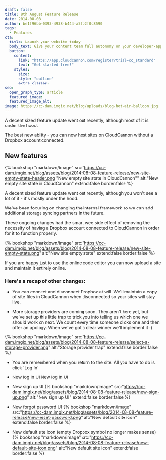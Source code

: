 ```yaml
---
draft: false
title: 8th August Feature Release
date: 2014-08-08
author: be1f96bb-0393-4938-b444-a5fb2f0c8590
tags:
  - Features
cta:
  title: Launch your website today
  body_text: Give your content team full autonomy on your developer-approved tech stack with CloudCannon.
  button:
    content: 
      link: "https://app.cloudcannon.com/register?trial=cc_standard"
      text: "Get started free!"
    styles:
      size:
      style: "outline"
      extra_classes:
seo:
  open_graph_type: article
  featured_image:
  featured_image_alt:
image: https://cc-dam.imgix.net/blog/uploads/blog-hot-air-balloon.jpg
---
```


A decent sized feature update went out recently, although most of it is under the hood.

The best new ability - you can now host sites on CloudCannon without a Dropbox account connected.
<!-- excerpt stop -->

## New features

{% bookshop "markdown/image" src:"https://cc-dam.imgix.net/blog/assets/blog/2014-08-08-feature-release/new-site-empty-state-header.png "New empty site state in CloudCannon"" alt:"New empty site state in CloudCannon" extend:false border:false %}

A decent sized feature update went out recently, although you won't see a lot of it - it's mostly under the hood.

We've been focusing on changing the internal framework so we can add additional storage syncing partners in the future.

These ongoing changes had the smart wee side effect of removing the necessity of having a Dropbox account connected to CloudCannon in order for it to function properly.

{% bookshop "markdown/image" src:"https://cc-dam.imgix.net/blog/assets/blog/2014-08-08-feature-release/new-site-empty-state.png" alt:"New site empty state" extend:false border:false %}

If you are happy just to use the online code editor you can now upload a site and maintain it entirely online.

### Here's a recap of other changes:

* You can connect and disconnect Dropbox at will. We'll maintain a copy of site files in CloudCannon when disconnected so your sites will stay live.

* More storage providers are coming soon. They aren't here yet, but we've set up this little trap to trick you into telling us which one we should work on next. We count every time someone clicks one and then offer an apology. When we've got a clear winner we'll implement it :)

{% bookshop "markdown/image" src:"https://cc-dam.imgix.net/blog/assets/blog/2014-08-08-feature-release/select-a-storage-provider.png" alt:"Storage provider trap" extend:false border:false %}

* You are remembered when you return to the site. All you have to do is click 'Log In'

* New log in UI New log in UI

* New sign up UI {% bookshop "markdown/image" src:"https://cc-dam.imgix.net/blog/assets/blog/2014-08-08-feature-release/new-sign-up.png" alt:"New sign up UI" extend:false border:false %}

* New forgot password UI {% bookshop "markdown/image" src:"https://cc-dam.imgix.net/blog/assets/blog/2014-08-08-feature-release/new-reset-password.png" alt:"New default site icon" extend:false border:false %}

* New default site icon (empty Dropbox symbol no longer makes sense) {% bookshop "markdown/image" src:"https://cc-dam.imgix.net/blog/assets/blog/2014-08-08-feature-release/new-default-site-icon.png" alt:"New default site icon" extend:false border:false %}